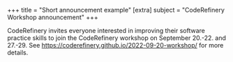 +++
title = "Short announcement example"
[extra]
subject = "CodeRefinery Workshop announcement"
+++

CodeRefinery invites everyone interested in improving their software practice
skills to join the CodeRefinery workshop on September 20.-22. and 27.-29.
See <https://coderefinery.github.io/2022-09-20-workshop/> for more details.
